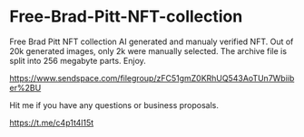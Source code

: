 # Free-Brad-Pitt-NFT-collection

Free Brad Pitt NFT collection
AI generated and manualy verified NFT. Out of 20k generated images, only 2k were manually selected.
The archive file is split into 256 megabyte parts. Enjoy.

https://www.sendspace.com/filegroup/zFC51gmZ0KRhUQ543AoTUn7Wbiiber%2BU

Hit me if you have any questions or business proposals.

https://t.me/c4p1t4l15t

